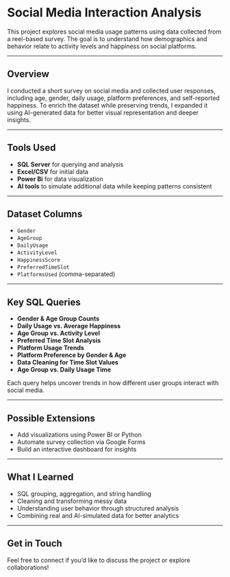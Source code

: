 #  Social Media Interaction Analysis

This project explores social media usage patterns using data collected from a reel-based survey. The goal is to understand how demographics and behavior relate to activity levels and happiness on social platforms.

---

## Overview

I conducted a short survey on social media and collected user responses, including age, gender, daily usage, platform preferences, and self-reported happiness. To enrich the dataset while preserving trends, I expanded it using AI-generated data for better visual representation and deeper insights.

---

## Tools Used

- **SQL Server** for querying and analysis  
- **Excel/CSV** for initial data
- **Power Bi** for data visualization 
- **AI tools** to simulate additional data while keeping patterns consistent

---

##  Dataset Columns

- `Gender`
- `AgeGroup`
- `DailyUsage`
- `ActivityLevel`
- `HappinessScore`
- `PreferredTimeSlot`
- `PlatformsUsed` (comma-separated)

---

##  Key SQL Queries

- **Gender & Age Group Counts**
- **Daily Usage vs. Average Happiness**
- **Age Group vs. Activity Level**
- **Preferred Time Slot Analysis**
- **Platform Usage Trends**
- **Platform Preference by Gender & Age**
- **Data Cleaning for Time Slot Values**
- **Age Group vs. Daily Usage Time**

Each query helps uncover trends in how different user groups interact with social media.

---

##  Possible Extensions

- Add visualizations using Power BI or Python  
- Automate survey collection via Google Forms  
- Build an interactive dashboard for insights

---

##  What I Learned

- SQL grouping, aggregation, and string handling  
- Cleaning and transforming messy data  
- Understanding user behavior through structured analysis  
- Combining real and AI-simulated data for better analytics

---

##  Get in Touch

Feel free to connect if you’d like to discuss the project or explore collaborations!

